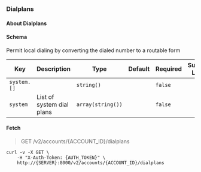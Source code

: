 ### Dialplans

#### About Dialplans

#### Schema

Permit local dialing by converting the dialed number to a routable form



Key | Description | Type | Default | Required | Support Level
--- | ----------- | ---- | ------- | -------- | -------------
`system.[]` |   | `string()` |   | `false` |  
`system` | List of system dial plans | `array(string())` |   | `false` |  



#### Fetch

> GET /v2/accounts/{ACCOUNT_ID}/dialplans

```shell
curl -v -X GET \
    -H "X-Auth-Token: {AUTH_TOKEN}" \
    http://{SERVER}:8000/v2/accounts/{ACCOUNT_ID}/dialplans
```

